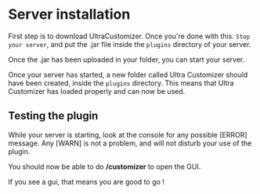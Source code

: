 # Server installation
First step is to download UltraCustomizer. Once you're done with this. `Stop your server`, and put the .jar file inside the `plugins` directory of your server.
<br>

Once the .jar has been uploaded in your folder, you can start your server.
<br>

Once your server has started, a new folder called Ultra Customizer should have been created, inside the `plugins` directory. This means that Ultra Customizer has loaded properly and can now be used.
<br>

## Testing the plugin
While your server is starting, look at the console for any possible [ERROR] message. Any [WARN] is not a problem, and will not disturb your use of the plugin.

You should now be able to do **/customizer** to open the GUI.

If you see a gui, that means you are good to go !
